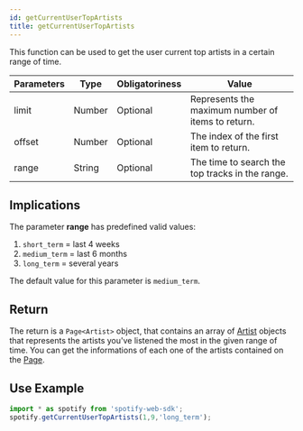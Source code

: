 ```yaml
---
id: getCurrentUserTopArtists
title: getCurrentUserTopArtists
---
```


This function can be used to get the user current top artists in a certain range of time.

Parameters | Type    | Obligatoriness | Value
-----------|---------|----------------|--------------
limit      | Number  | Optional       | Represents the maximum number of items to return.
offset     | Number  | Optional       | The index of the first item to return.
range      | String  | Optional       | The time to search the top tracks in the range.

## Implications

The parameter **range** has predefined valid values:  
1. `short_term` = last 4 weeks  
2. `medium_term` = last 6 months  
3. `long_term` = several years  

The default value for this parameter is `medium_term`.

## Return

The return is a `Page<Artist>` object, that contains an array of [Artist]() objects that represents the artists you've listened the most in the given range of time. You can get the informations of each one of the artists contained on the [Page]().

## Use Example

```javascript
import * as spotify from 'spotify-web-sdk';
spotify.getCurrentUserTopArtists(1,9,'long_term'); 
```